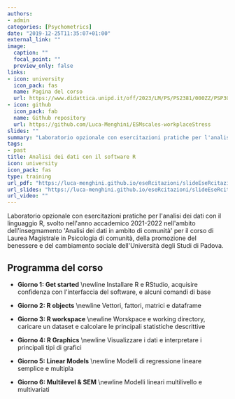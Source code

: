```yaml
---
authors:
- admin
categories: [Psychometrics]
date: "2019-12-25T11:35:07+01:00"
external_link: ""
image:
  caption: ""
  focal_point: ""
  preview_only: false
links:
- icon: university
  icon_pack: fas
  name: Pagina del corso
  url: https://www.didattica.unipd.it/off/2023/LM/PS/PS2381/000ZZ/PSP3050667/N0
- icon: github
  icon_pack: fab
  name: Github repository
  url: https://github.com/Luca-Menghini/ESMscales-workplaceStress
slides: ""
summary: "Laboratorio opzionale con esercitazioni pratiche per l'analisi dei dati con il linguaggio R, svolto nell'anno accademico 2021-2022 nell'ambito dell'insegmamento 'Analisi dei dati in ambito di comunità' per il corso di Laurea Magistrale in Psicologia di comunità, della promozione del benessere e del cambiamento sociale dell'Università degli Studi di Padova"
tags:
- past
title: Analisi dei dati con il software R
icon: university
icon_pack: fas
type: training
url_pdf: "https://luca-menghini.github.io/eseRcitazioni/slideEseRcitazioni.pdf"
url_slides: "https://luca-menghini.github.io/eseRcitazioni/slideEseRcitazioni.pdf"
url_video: ""
---
```


Laboratorio opzionale con esercitazioni pratiche per l'analisi dei dati con il linguaggio R, svolto nell'anno accademico 2021-2022 nell'ambito dell'insegmamento 'Analisi dei dati in ambito di comunità' per il corso di Laurea Magistrale in Psicologia di comunità, della promozione del benessere e del cambiamento sociale dell'Università degli Studi di Padova.

## Programma del corso

- **Giorno 1: Get started** \newline Installare R e RStudio, acquisire confidenza con l'interfaccia del software, e alcuni comandi di base

- **Giorno 2: R objects** \newline Vettori, fattori, matrici e dataframe

- **Giorno 3: R workspace** \newline Worskpace e working directory, caricare un dataset e calcolare le principali statistiche descrittive

- **Giorno 4: R Graphics** \newline Visualizzare i dati e interpretare i principali tipi di grafici

- **Giorno 5: Linear Models** \newline Modelli di regressione lineare semplice e multipla

- **Giorno 6: Multilevel & SEM** \newline Modelli lineari multilivello e multivariati